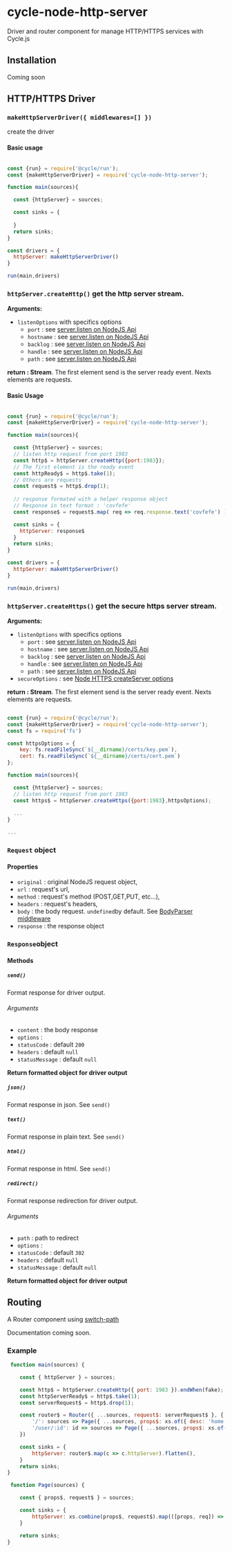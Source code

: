 # cycle-node-http-server

Driver and router component for manage HTTP/HTTPS services with Cycle.js

## Installation

Coming soon

## HTTP/HTTPS Driver

### `makeHttpServerDriver({ middlewares=[] })`

create the driver

#### Basic usage

```js

const {run} = require('@cycle/run');
const {makeHttpServerDriver} = require('cycle-node-http-server');

function main(sources){

  const {httpServer} = sources;

  const sinks = {
    
  }
  return sinks;
}

const drivers = {
  httpServer: makeHttpServerDriver()
}

run(main,drivers)

```

### `httpServer.createHttp()` get the http server stream.

**Arguments:**

- `listenOptions` with specifics options
  - `port` : see [server.listen on NodeJS Api](https://nodejs.org/api/http.html#http_server_listen_port_hostname_backlog_callback)
  - `hostname` : see [server.listen on NodeJS Api](https://nodejs.org/api/http.html#http_server_listen_port_hostname_backlog_callback)
  - `backlog` : see [server.listen on NodeJS Api](https://nodejs.org/api/http.html#http_server_listen_port_hostname_backlog_callback)
  - `handle` : see [server.listen on NodeJS Api](https://nodejs.org/api/http.html#http_server_listen_handle_callback)
  - `path` : see [server.listen on NodeJS Api](https://nodejs.org/api/http.html#http_server_listen_path_callback)

**return : Stream**. The first element send is the server ready event. Nexts elements are requests.

#### Basic Usage

```js

const {run} = require('@cycle/run');
const {makeHttpServerDriver} = require('cycle-node-http-server');

function main(sources){

  const {httpServer} = sources;
  // listen http request from port 1983
  const http$ = httpServer.createHttp({port:1983});
  // The first element is the ready event
  const httpReady$ = http$.take(1);
  // Others are requests
  const request$ = http$.drop(1);
  
  // response formated with a helper response object
  // Response in text format : 'covfefe'
  const response$ = request$.map( req => req.response.text('covfefe') );

  const sinks = {
    httpServer: response$
  }
  return sinks;
}

const drivers = {
  httpServer: makeHttpServerDriver()
}

run(main,drivers)

```

### `httpServer.createHttps()` get the secure https server stream.

**Arguments:**

- `listenOptions` with specifics options
  - `port` : see [server.listen on NodeJS Api](https://nodejs.org/api/http.html#http_server_listen_port_hostname_backlog_callback)
  - `hostname` : see [server.listen on NodeJS Api](https://nodejs.org/api/http.html#http_server_listen_port_hostname_backlog_callback)
  - `backlog` : see [server.listen on NodeJS Api](https://nodejs.org/api/http.html#http_server_listen_port_hostname_backlog_callback)
  - `handle` : see [server.listen on NodeJS Api](https://nodejs.org/api/http.html#http_server_listen_handle_callback)
  - `path` : see [server.listen on NodeJS Api](https://nodejs.org/api/http.html#http_server_listen_path_callback)
- `secureOptions` : see [Node HTTPS createServer options](https://nodejs.org/api/https.html#https_https_createserver_options_requestlistener)

**return : Stream**. The first element send is the server ready event. Nexts elements are requests.

```js

const {run} = require('@cycle/run');
const {makeHttpServerDriver} = require('cycle-node-http-server');
const fs = require('fs')

const httpsOptions = {
    key: fs.readFileSync(`${__dirname}/certs/key.pem`),
    cert: fs.readFileSync(`${__dirname}/certs/cert.pem`)
};

function main(sources){

  const {httpServer} = sources;
  // listen http request from port 1983
  const https$ = httpServer.createHttps({port:1983},httpsOptions);
  
  ...
}

...
```

### `Request` object

#### Properties

- `original` : original NodeJS request object,
- `url` : request's url,
- `method` : request's method (POST,GET,PUT, etc...),
- `headers` : request's headers,
- `body` : the body request. `undefined`by default. See [BodyParser middleware](https://github.com/expressjs/body-parser)
- `response` : the response object

### `Response`object

#### Methods

##### `send()` 

Format response for driver output.

###### Arguments

- `content` : the body response
- `options` :
 - `statusCode` : default `200`
 - `headers` : default `null`
 - `statusMessage` : default `null`
  
**Return formatted object for driver output**

##### `json()`

Format response in json.
See `send()`

##### `text()`

Format response in plain text.
See `send()`

##### `html()`

Format response in html.
See `send()`

##### `redirect()` 

Format response redirection for driver output.

###### Arguments

- `path` : path to redirect
- `options` :
 - `statusCode` : default `302`
 - `headers` : default `null`
 - `statusMessage` : default `null`
  
**Return formatted object for driver output**

## Routing

A Router component using [switch-path](https://github.com/staltz/switch-path)

Documentation coming soon.

### Example

```js
 function main(sources) {

    const { httpServer } = sources;

    const http$ = httpServer.createHttp({ port: 1983 }).endWhen(fake);
    const httpServerReady$ = http$.take(1);
    const serverRequest$ = http$.drop(1);

    const router$ = Router({ ...sources, request$: serverRequest$ }, {
        '/': sources => Page({ ...sources, props$: xs.of({ desc: 'home' }) }),
        '/user/:id': id => sources => Page({ ...sources, props$: xs.of({ desc: `user/${id}` }) }),
    })

    const sinks = {
        httpServer: router$.map(c => c.httpServer).flatten(),
    }
    return sinks;
}

 function Page(sources) {

    const { props$, request$ } = sources;

    const sinks = {
        httpServer: xs.combine(props$, request$).map(([props, req]) => req.response.text(props.desc))
    }

    return sinks;
}
```
